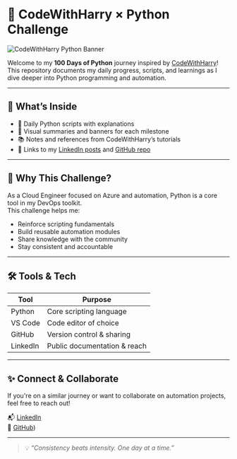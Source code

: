 # 🚀 CodeWithHarry × Python Challenge

![CodeWithHarry Python Banner](./path-to-your-image.png)

Welcome to my **100 Days of Python** journey inspired by [CodeWithHarry](https://www.youtube.com/@CodeWithHarry)!  
This repository documents my daily progress, scripts, and learnings as I dive deeper into Python programming and automation.

---

## 📌 What’s Inside

- 🐍 Daily Python scripts with explanations  
- 📸 Visual summaries and banners for each milestone  
- 📚 Notes and references from CodeWithHarry’s tutorials  
- 🔗 Links to my [LinkedIn posts](www.linkedin.com/in/rushikesh-sonurkar-7b884a295) and [GitHub repo](https://github.com/Rushikesh-Sonurkar/python/tree/main)

---

## 🧠 Why This Challenge?

As a Cloud Engineer focused on Azure and automation, Python is a core tool in my DevOps toolkit.  
This challenge helps me:
- Reinforce scripting fundamentals  
- Build reusable automation modules  
- Share knowledge with the community  
- Stay consistent and accountable

---

## 🛠 Tools & Tech

| Tool        | Purpose                     |
|-------------|-----------------------------|
| Python      | Core scripting language      |
| VS Code     | Code editor of choice        |
| GitHub      | Version control & sharing    |
| LinkedIn    | Public documentation & reach |

---

## ✨ Connect & Collaborate

If you're on a similar journey or want to collaborate on automation projects, feel free to reach out!

📬 [LinkedIn](www.linkedin.com/in/rushikesh-sonurkar-7b884a295)  
📁 [GitHub](https://github.com/Rushikesh-Sonurkar/python/tree/main))

---

> 💡 _“Consistency beats intensity. One day at a time.”_

